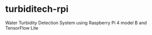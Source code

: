 # turbiditech-rpi
Water Turbidity Detection System using Raspberry Pi 4 model B and TensorFlow Lite

